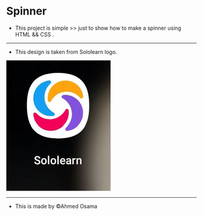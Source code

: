 # Spinner

- This project is simple >> just to show how to make a spinner using HTML && CSS .
---
- This design is taken from Sololearn logo.

![Sololearn logo](./images/sololearn-logo.jpeg)

---
- This is made by &copy;Ahmed Osama
